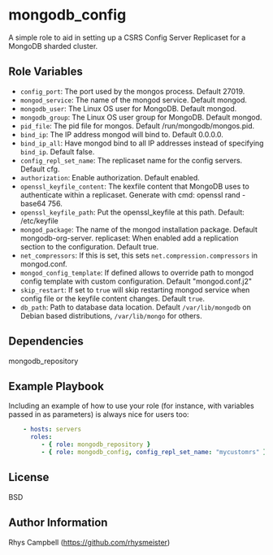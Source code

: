 mongodb_config
==============

A simple role to aid in setting up a CSRS Config Server Replicaset for a MongoDB sharded cluster.

Role Variables
--------------

* `config_port`: The port used by the mongos process. Default 27019.
* `mongod_service`: The name of the mongod service. Default mongod.
* `mongodb_user`: The Linux OS user for MongoDB. Default mongod.
* `mongodb_group`: The Linux OS user group for MongoDB. Default mongod.
* `pid_file`: The pid file for mongos. Default /run/mongodb/mongos.pid.
* `bind_ip`: The IP address mongod will bind to. Default 0.0.0.0.
* `bind_ip_all`: Have mongod bind to all IP addresses instead of specifying `bind_ip`. Default false.
* `config_repl_set_name`: The replicaset name for the config servers. Default cfg.
* `authorization`: Enable authorization. Default enabled.
* `openssl_keyfile_content`: The kexfile content that MongoDB uses to authenticate within a replicaset. Generate with cmd: openssl rand -base64 756.
* `openssl_keyfile_path`: Put the openssl_keyfile at this path. Default: /etc/keyfile
* `mongod_package`: The name of the mongod installation package. Default mongodb-org-server.
replicaset: When enabled add a replication section to the configuration. Default true.
* `net_compressors`: If this is set, this sets `net.compression.compressors` in mongod.conf.
* `mongod_config_template`: If defined allows to override path to mongod config template with custom configuration. Default "mongod.conf.j2"
* `skip_restart`: If set to `true` will skip restarting mongod service when config file or the keyfile content changes. Default `true`.
* `db_path`: Path to database data location. Default `/var/lib/mongodb` on Debian based distributions, `/var/lib/mongo` for others.

Dependencies
------------

mongodb_repository

Example Playbook
----------------

Including an example of how to use your role (for instance, with variables
passed in as parameters) is always nice for users too:


```yaml
    - hosts: servers
      roles:
         - { role: mongodb_repository }
         - { role: mongodb_config, config_repl_set_name: "mycustomrs" }
```

License
-------

BSD

Author Information
------------------

Rhys Campbell (https://github.com/rhysmeister)

